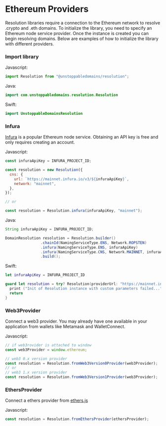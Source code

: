 # Ethereum Providers

Resolution libraries require a connection to the Ethereum network to resolve .crypto and .eth domains. To initialize the library, you need to specify an Ethereum node service provider. Once the instance is created you can begin resolving domains. Below are examples of how to initialize the library with different providers.

### Import library

Javascript:

```javascript
import Resolution from "@unstoppabledomains/resolution";
```

Java:

```java
import com.unstoppabledomains.resolution.Resolution
```

Swift:

```swift
import UnstoppableDomainsResolution
```

### Infura

[Infura]("https://infura.io") is a popular Ethereum node service. Obtaining an API key is free and only requires creating an account.

Javascript:

```javascript
const infuraApiKey = INFURA_PROJECT_ID;

const resolution = new Resolution({
  cns: {
    url: `https://mainnet.infura.io/v3/${infuraApiKey}`,
    network: "mainnet",
  },
});

// or

const resolution = Resolution.infura(infuraApiKey, "mainnet");
```

Java:

```java
String infuraApiKey = INFURA_PROJECT_ID;

DomainResolution resolution = Resolution.builder()
                .chainId(NamingServiceType.ENS, Network.ROPSTEN)
                .infura(NamingServiceType.ENS, infuraApiKey)
                .infura(NamingServiceType.CNS, Network.MAINNET, infuraApiKey)
                .build();
```

Swift:

```swift
let infuraApiKey = INFURA_PROJECT_ID

guard let resolution = try? Resolution(providerUrl: "https://mainnet.infura.io/v3/" + infuraApiKey, network: "mainnet") else {
  print ("Init of Resolution instance with custom parameters failed...")
  return
}
```

### Web3Provider

Connect a web3 provider. You may already have one available in your application from wallets like Metamask and WalletConnect.

Javascript:

```javascript
// if web3rovider is attached to window
const web3Provider = window.ethereum;

// web3 0.x version provider
const resolution = Resolution.fromWeb3Version0Provider(web3Provider);
// or
// web3 1.x version provider
const resolution = Resolution.fromWeb3Version1Provider(web3Provider);
```

### EthersProvider

Connect a ethers provider from [ethers.js]('https://www.npmjs.com/package/ethers')

Javascript:

```javascript
const resolution = Resolution.fromEthersProvider(ethersProvider);
```
